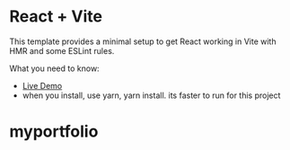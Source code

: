 # React + Vite

This template provides a minimal setup to get React working in Vite with HMR and some ESLint rules.

What you need to know:

- [Live Demo](https://myportfolio-eight-livid.vercel.app/)
- when you install, use yarn, yarn install. its faster to run for this project
# myportfolio
